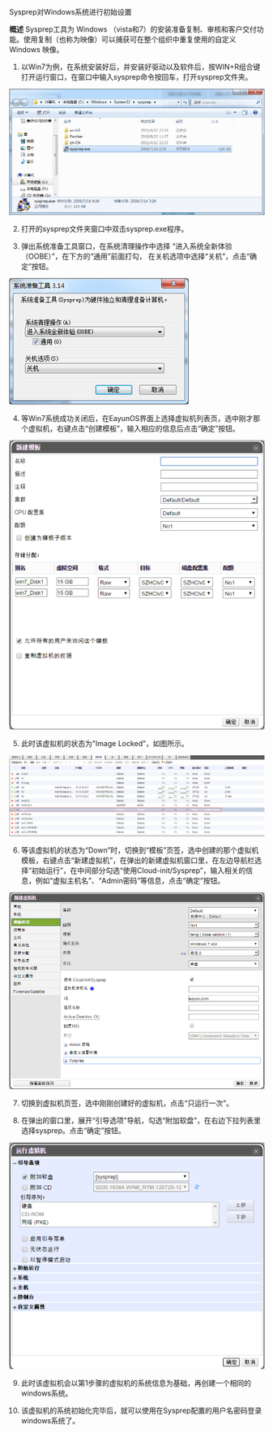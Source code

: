 Sysprep对Windows系统进行初始设置

**概述**
Sysprep工具为 Windows （vista和7）的安装准备复制、审核和客户交付功能。使用复制（也称为映像）可以捕获可在整个组织中重复使用的自定义 Windows 映像。

1. 以Win7为例，在系统安装好后，并安装好驱动以及软件后，按WIN+R组合键打开运行窗口，在窗口中输入sysprep命令按回车，打开sysprep文件夹。

 ![配置Sysprep](../images/sysprep1.png)

2. 打开的sysprep文件夹窗口中双击sysprep.exe程序。

3. 弹出系统准备工具窗口，在系统清理操作中选择 “进入系统全新体验（OOBE）”，在下方的“通用”前面打勾， 在关机选项中选择“关机”，点击“确定”按钮。

 ![配置Sysprep](../images/sysprep2.png)

4. 等Win7系统成功关闭后，在EayunOS界面上选择虚拟机列表页，选中刚才那个虚拟机，右键点击“创建模板”，输入相应的信息后点击“确定”按钮。

 ![配置Sysprep](../images/sysprep3.png)

5. 此时该虚拟机的状态为"Image Locked"，如图所示。

 ![配置Sysprep](../images/sysprep4.png)

6. 等该虚拟机的状态为“Down”时，切换到“模板”页签，选中创建的那个虚拟机模板，右键点击“新建虚拟机”，在弹出的新建虚拟机窗口里，在左边导航栏选择“初始运行”，在中间部分勾选“使用Cloud-init/Sysprep”，输入相关的信息，例如“虚拟主机名”、“Admin密码”等信息，点击“确定”按钮。

 ![配置Sysprep](../images/sysprep5.png)

7. 切换到虚拟机页签，选中刚刚创建好的虚拟机，点击“只运行一次”。

8. 在弹出的窗口里，展开“引导选项”导航，勾选“附加软盘”，在右边下拉列表里选择sysprep。点击“确定”按钮。

 ![配置Sysprep](../images/sysprep6.png)

9. 此时该虚拟机会以第1步骤的虚拟机的系统信息为基础，再创建一个相同的windows系统。

10. 该虚拟机的系统初始化完毕后，就可以使用在Sysprep配置的用户名密码登录windows系统了。
